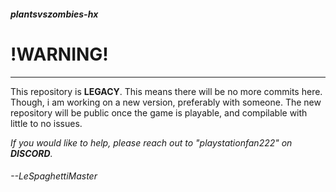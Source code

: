 ##### plantsvszombies-hx 
# !WARNING!
---
This repository is **LEGACY**. This means there will be no more commits here.
Though, i am working on a new version, preferably with someone.
The new repository will be public once the game is playable, and compilable with little to no issues. 

*If you would like to help, please reach out to "playstationfan222" on **DISCORD**.*

###### *--LeSpaghettiMaster*
